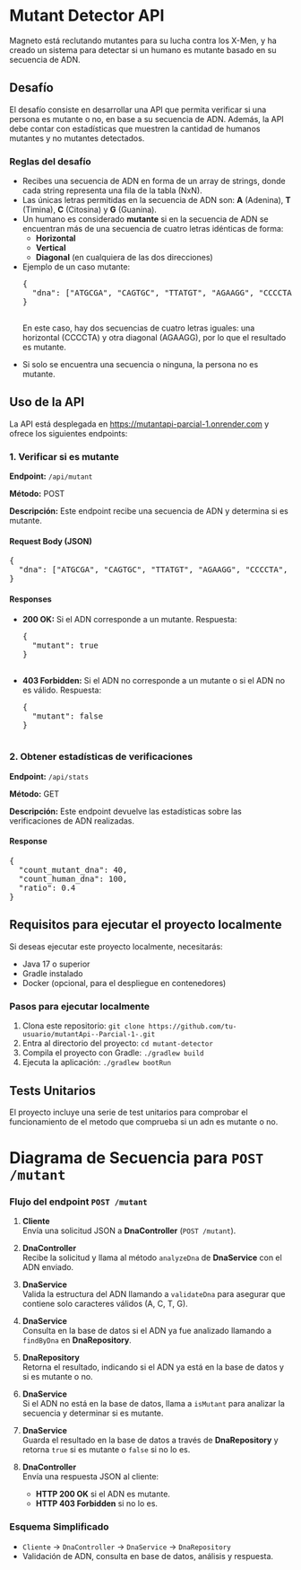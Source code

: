 <body>

<h1>Mutant Detector API</h1>

<p>Magneto está reclutando mutantes para su lucha contra los X-Men, y ha creado un sistema para detectar si un humano es mutante basado en su secuencia de ADN.</p>

<h2>Desafío</h2>
<p>El desafío consiste en desarrollar una API que permita verificar si una persona es mutante o no, en base a su secuencia de ADN. Además, la API debe contar con estadísticas que muestren la cantidad de humanos mutantes y no mutantes detectados.</p>

<h3>Reglas del desafío</h3>
<ul>
    <li>Recibes una secuencia de ADN en forma de un array de strings, donde cada string representa una fila de la tabla (NxN).</li>
    <li>Las únicas letras permitidas en la secuencia de ADN son: <b>A</b> (Adenina), <b>T</b> (Timina), <b>C</b> (Citosina) y <b>G</b> (Guanina).</li>
    <li>Un humano es considerado <b>mutante</b> si en la secuencia de ADN se encuentran más de una secuencia de cuatro letras idénticas de forma:
        <ul>
            <li><b>Horizontal</b></li>
            <li><b>Vertical</b></li>
            <li><b>Diagonal</b> (en cualquiera de las dos direcciones)</li>
        </ul>
    </li>
    <li>Ejemplo de un caso mutante:</li>
    <pre>
{
  "dna": ["ATGCGA", "CAGTGC", "TTATGT", "AGAAGG", "CCCCTA", "TCACTG"]
}
    </pre>
    <p>En este caso, hay dos secuencias de cuatro letras iguales: una horizontal (CCCCTA) y otra diagonal (AGAAGG), por lo que el resultado es mutante.</p>
    <li>Si solo se encuentra una secuencia o ninguna, la persona no es mutante.</li>
</ul>

<h2>Uso de la API</h2>
<p>La API está desplegada en <a href="https://mutantapi-parcial-1.onrender.com">https://mutantapi-parcial-1.onrender.com</a> y ofrece los siguientes endpoints:</p>

<h3>1. Verificar si es mutante</h3>
<p><b>Endpoint:</b> <code>/api/mutant</code></p>
<p><b>Método:</b> POST</p>
<p><b>Descripción:</b> Este endpoint recibe una secuencia de ADN y determina si es mutante.</p>

<h4>Request Body (JSON)</h4>
<pre>
{
  "dna": ["ATGCGA", "CAGTGC", "TTATGT", "AGAAGG", "CCCCTA", "TCACTG"]
}
</pre>

<h4>Responses</h4>
<ul>
  <li><b>200 OK:</b> Si el ADN corresponde a un mutante. Respuesta:
    <pre>
{
  "mutant": true
}
    </pre>
  </li>
  <li><b>403 Forbidden:</b> Si el ADN no corresponde a un mutante o si el ADN no es válido. Respuesta:
    <pre>
{
  "mutant": false
}
    </pre>
  </li>
</ul>

<h3>2. Obtener estadísticas de verificaciones</h3>
<p><b>Endpoint:</b> <code>/api/stats</code></p>
<p><b>Método:</b> GET</p>
<p><b>Descripción:</b> Este endpoint devuelve las estadísticas sobre las verificaciones de ADN realizadas.</p>

<h4>Response</h4>
<pre>
{
  "count_mutant_dna": 40,
  "count_human_dna": 100,
  "ratio": 0.4
}
</pre>

<h2>Requisitos para ejecutar el proyecto localmente</h2>
<p>Si deseas ejecutar este proyecto localmente, necesitarás:</p>
<ul>
  <li>Java 17 o superior</li>
  <li>Gradle instalado</li>
  <li>Docker (opcional, para el despliegue en contenedores)</li>
</ul>

<h3>Pasos para ejecutar localmente</h3>
<ol>
  <li>Clona este repositorio: <code>git clone https://github.com/tu-usuario/mutantApi--Parcial-1-.git</code></li>
  <li>Entra al directorio del proyecto: <code>cd mutant-detector</code></li>
  <li>Compila el proyecto con Gradle: <code>./gradlew build</code></li>
  <li>Ejecuta la aplicación: <code>./gradlew bootRun</code></li>
</ol>

<h2>Tests Unitarios</h2>
<p>El proyecto incluye una serie de test unitarios para comprobar el funcionamiento de el metodo que comprueba si un adn es mutante o no.</p>
</body>

# Diagrama de Secuencia para `POST /mutant`

### Flujo del endpoint `POST /mutant`

1. **Cliente**  
   Envía una solicitud JSON a **DnaController** (`POST /mutant`).

2. **DnaController**  
   Recibe la solicitud y llama al método `analyzeDna` de **DnaService** con el ADN enviado.

3. **DnaService**  
   Valida la estructura del ADN llamando a `validateDna` para asegurar que contiene solo caracteres válidos (A, C, T, G).

4. **DnaService**  
   Consulta en la base de datos si el ADN ya fue analizado llamando a `findByDna` en **DnaRepository**.

5. **DnaRepository**  
   Retorna el resultado, indicando si el ADN ya está en la base de datos y si es mutante o no.

6. **DnaService**  
   Si el ADN no está en la base de datos, llama a `isMutant` para analizar la secuencia y determinar si es mutante.

7. **DnaService**  
   Guarda el resultado en la base de datos a través de **DnaRepository** y retorna `true` si es mutante o `false` si no lo es.

8. **DnaController**  
   Envía una respuesta JSON al cliente:
   - **HTTP 200 OK** si el ADN es mutante.
   - **HTTP 403 Forbidden** si no lo es.

### Esquema Simplificado

- `Cliente` → `DnaController` → `DnaService` → `DnaRepository`
- Validación de ADN, consulta en base de datos, análisis y respuesta.

</html>
